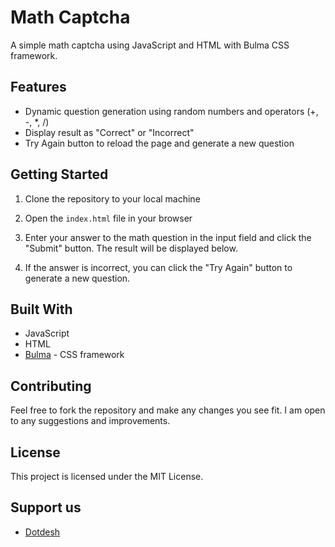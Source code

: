 # Math Captcha

A simple math captcha using JavaScript and HTML with Bulma CSS framework.

## Features
- Dynamic question generation using random numbers and operators (+, -, *, /)
- Display result as "Correct" or "Incorrect"
- Try Again button to reload the page and generate a new question

## Getting Started
1. Clone the repository to your local machine

2. Open the `index.html` file in your browser

3. Enter your answer to the math question in the input field and click the "Submit" button. The result will be displayed below.

4. If the answer is incorrect, you can click the "Try Again" button to generate a new question.

## Built With
- JavaScript
- HTML
- [Bulma](https://bulma.io/) - CSS framework

## Contributing
Feel free to fork the repository and make any changes you see fit. I am open to any suggestions and improvements.

## License
This project is licensed under the MIT License.

## Support us
- [Dotdesh](https://www.dotdesh.com/)
